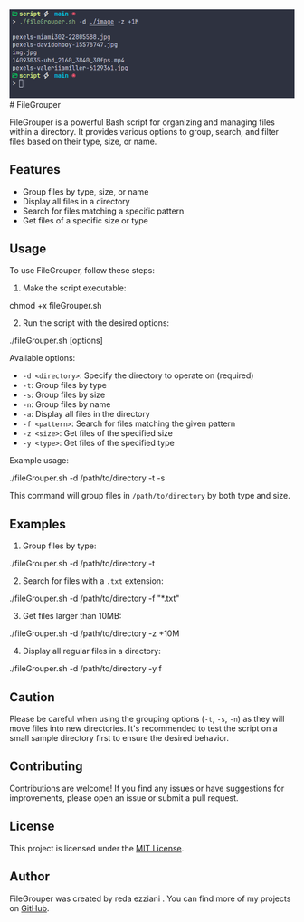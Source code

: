 <img src="./image/cover.png" alt="Version">
# FileGrouper

FileGrouper is a powerful Bash script for organizing and managing files within a directory. It provides various options to group, search, and filter files based on their type, size, or name.

## Features

- Group files by type, size, or name
- Display all files in a directory
- Search for files matching a specific pattern
- Get files of a specific size or type

## Usage

To use FileGrouper, follow these steps:

1. Make the script executable:

chmod +x fileGrouper.sh


2. Run the script with the desired options:

./fileGrouper.sh [options]


Available options:
- `-d <directory>`: Specify the directory to operate on (required)
- `-t`: Group files by type
- `-s`: Group files by size
- `-n`: Group files by name
- `-a`: Display all files in the directory
- `-f <pattern>`: Search for files matching the given pattern
- `-z <size>`: Get files of the specified size
- `-y <type>`: Get files of the specified type

Example usage:

./fileGrouper.sh -d /path/to/directory -t -s

This command will group files in `/path/to/directory` by both type and size.

## Examples

1. Group files by type:

./fileGrouper.sh -d /path/to/directory -t


2. Search for files with a `.txt` extension:

./fileGrouper.sh -d /path/to/directory -f "*.txt"


3. Get files larger than 10MB:

./fileGrouper.sh -d /path/to/directory -z +10M


4. Display all regular files in a directory:

./fileGrouper.sh -d /path/to/directory -y f


## Caution

Please be careful when using the grouping options (`-t`, `-s`, `-n`) as they will move files into new directories. It's recommended to test the script on a small sample directory first to ensure the desired behavior.

## Contributing

Contributions are welcome! If you find any issues or have suggestions for improvements, please open an issue or submit a pull request.

## License

This project is licensed under the [MIT License](LICENSE).

## Author

FileGrouper was created by reda ezziani . You can find more of my projects on [GitHub](https://github.com/redaezzaini).